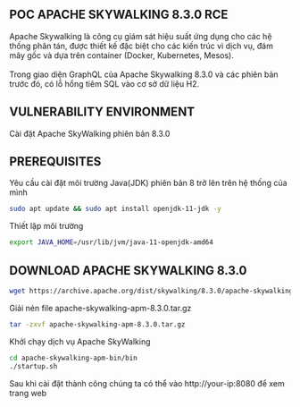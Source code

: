 <h2>POC APACHE SKYWALKING 8.3.0 RCE</h2>
Apache Skywalking là công cụ giám sát hiệu suất ứng dụng cho các hệ thống phân tán, được thiết kế đặc biệt cho các kiến trúc vi dịch vụ, đám mây gốc và dựa trên container (Docker, Kubernetes, Mesos).<br><br>
Trong giao diện GraphQL của Apache Skywalking 8.3.0 và các phiên bản trước đó, có lỗ hổng tiêm SQL vào cơ sở dữ liệu H2.

<h2>VULNERABILITY ENVIRONMENT</h2>
Cài đặt Apache SkyWalking phiên bản 8.3.0<br>

<h2>PREREQUISITES</h2>
Yêu cầu cài đặt môi trường Java(JDK) phiên bản 8 trở lên trên hệ thống của mình<br>

```bash
sudo apt update && sudo apt install openjdk-11-jdk -y
```
Thiết lập môi trường
```bash 
export JAVA_HOME=/usr/lib/jvm/java-11-openjdk-amd64
```
<h2>DOWNLOAD APACHE SKYWALKING 8.3.0</h2>

```bash 
wget https://archive.apache.org/dist/skywalking/8.3.0/apache-skywalking-apm-8.3.0.tar.gz
```
Giải nén file apache-skywalking-apm-8.3.0.tar.gz 
```bash
tar -zxvf apache-skywalking-apm-8.3.0.tar.gz
```
Khởi chạy dịch vụ Apache SkyWalking 
```bash
cd apache-skywalking-apm-bin/bin
./startup.sh
```
Sau khi cài đặt thành công chúng ta có thể vào http://your-ip:8080 để xem trang web
